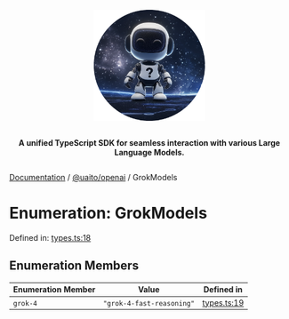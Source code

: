 <div style="display:flex; flex-direction:column; align-items:center;">
<p align="center">
  <img src="../UAITO.png" alt="UAITO Logo" width="200"/>
</p>

<p align="center">
  <strong>A unified TypeScript SDK for seamless interaction with various Large Language Models.</strong>
</p>
</div>

[Documentation](README.md) / [@uaito/openai](@uaito.openai.md) / GrokModels

# Enumeration: GrokModels

Defined in: [types.ts:18](https://github.com/elribonazo/uaito/blob/1a6f6faf1528125623c7d775cf6caa06e2c7ffe4/packages/openai/src/types.ts#L18)

## Enumeration Members

| Enumeration Member | Value | Defined in |
| ------ | ------ | ------ |
| <a id="grok-4"></a> `grok-4` | `"grok-4-fast-reasoning"` | [types.ts:19](https://github.com/elribonazo/uaito/blob/1a6f6faf1528125623c7d775cf6caa06e2c7ffe4/packages/openai/src/types.ts#L19) |
